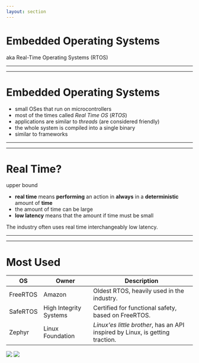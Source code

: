 ```yaml
---
layout: section
---
```

# Embedded Operating Systems
aka Real-Time Operating Systems (RTOS)

---
---
# Embedded Operating Systems

- small OSes that run on microcontrollers
- most of the times called *Real Time OS* (*RTOS*)
- applications are similar to *threads* (are considered friendly)
- the whole system is compiled into a single binary
- similar to frameworks

---
---
# Real Time?
upper bound

- **real time** means **performing** an action in **always** in a **deterministic** amount of **time**
- the amount of time can be large
- **low latency** means that the amount if time must be small

The industry often uses real time interchangeably low latency.

---
---
# Most Used

| OS | Owner | Description |
|----|-------|-------------|
| FreeRTOS | Amazon | Oldest RTOS, heavily used in the industry. |
| SafeRTOS | High Integrity Systems | Certified for functional safety, based on FreeRTOS. |
| Zephyr | Linux Foundation | *Linux'es little brother*, has an API inspired by Linux, is getting traction. |

<div grid="~ cols-2 gap-5">

<img src="/rtos/freertos.png" class="w-50 rounded">
<img src="/rtos/zephyros.png" class="w-50 rounded">

</div>
